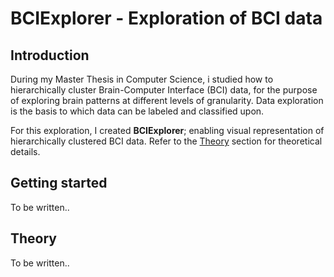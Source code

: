 BCIExplorer - Exploration of BCI data
=====================================

## Introduction
During my Master Thesis in Computer Science, i studied how to hierarchically cluster Brain-Computer Interface (BCI) data, for the purpose of exploring brain patterns at different levels of granularity. Data exploration is the basis to which data can be labeled and classified upon.

For this exploration, I created **BCIExplorer**; enabling visual representation of hierarchically clustered BCI data. Refer to the [Theory](#theory) section for theoretical details.

## Getting started
To be written..

## Theory
To be written..
